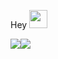 Hey <img src="https://github.com/TheDudeThatCode/TheDudeThatCode/blob/master/Assets/Hi.gif" width="29px">




<a href="https://github.com/fauji2317/stat">
<img src="https://raw.githubusercontent.com/fauji2317/codestat/master/generated/overview.svg#gh-dark-mode-only" /><img src="https://raw.githubusercontent.com/fauji2317/codestat/master/generated/languages.svg#gh-dark-mode-only" />
</a>
